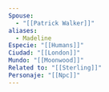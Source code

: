 ```yaml
---
Spouse:
  - "[[Patrick Walker]]"
aliases:
  - Madeline
Especie: "[[Humans]]"
Ciudad: "[[London]]"
Mundo: "[[Moonwood]]"
Related to: "[[Sterling]]"
Personaje: "[[Npc]]"
---
```

